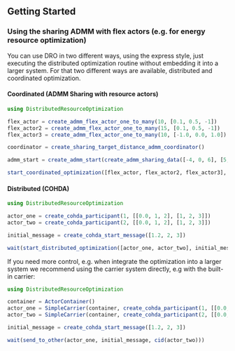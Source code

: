## Getting Started

### Using the sharing ADMM with flex actors (e.g. for energy resource optimization) 

You can use DRO in two different ways, using the express style, just executing the distributed optimization routine without embedding it into a larger system. For that two different ways are available, distributed and coordinated optimization.

#### Coordinated (ADMM Sharing with resource actors)

```julia
using DistributedResourceOptimization

flex_actor = create_admm_flex_actor_one_to_many(10, [0.1, 0.5, -1])
flex_actor2 = create_admm_flex_actor_one_to_many(15, [0.1, 0.5, -1])
flex_actor3 = create_admm_flex_actor_one_to_many(10, [-1.0, 0.0, 1.0])

coordinator = create_sharing_target_distance_admm_coordinator()

admm_start = create_admm_start(create_admm_sharing_data([-4, 0, 6], [5,1,1]))

start_coordinated_optimization([flex_actor, flex_actor2, flex_actor3], coordinator, admm_start)
```

#### Distributed (COHDA)

```julia
using DistributedResourceOptimization

actor_one = create_cohda_participant(1, [[0.0, 1, 2], [1, 2, 3]])
actor_two = create_cohda_participant(2, [[0.0, 1, 2], [1, 2, 3]])

initial_message = create_cohda_start_message([1.2, 2, 3])

wait(start_distributed_optimization([actor_one, actor_two], initial_message))
```

If you need more control, e.g. when integrate the optimization into a larger system we recommend using the carrier system directly, e.g with the built-in carrier:

```julia
using DistributedResourceOptimization

container = ActorContainer()
actor_one = SimpleCarrier(container, create_cohda_participant(1, [[0.0, 1, 2], [1, 2, 3]]))
actor_two = SimpleCarrier(container, create_cohda_participant(2, [[0.0, 1, 2], [1, 2, 3]]))

initial_message = create_cohda_start_message([1.2, 2, 3])

wait(send_to_other(actor_one, initial_message, cid(actor_two))) 
```
